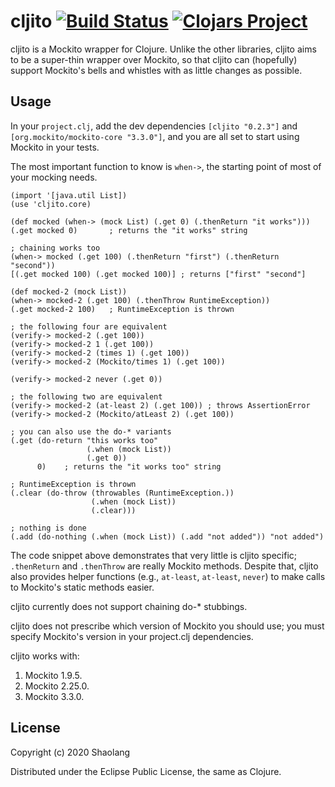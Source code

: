 # cljito [![Build Status](https://travis-ci.org/shaolang/cljito.png)](https://travis-ci.org/shaolang/cljito) [![Clojars Project](https://img.shields.io/clojars/v/cljito.svg)](https://clojars.org/cljito)
cljito is a Mockito wrapper for Clojure. Unlike the other libraries,
cljito aims to be a super-thin wrapper over Mockito, so that
cljito can (hopefully) support Mockito's bells and whistles
with as little changes as possible.

## Usage

In your `project.clj`, add the dev dependencies `[cljito "0.2.3"]`
and `[org.mockito/mockito-core "3.3.0"]`,
and you are all set to start using Mockito in your tests.

The most important function to know is `when->`, the starting point of
most of your mocking needs.

    (import '[java.util List])
    (use 'cljito.core)

    (def mocked (when-> (mock List) (.get 0) (.thenReturn "it works")))
    (.get mocked 0)       ; returns the "it works" string

    ; chaining works too
    (when-> mocked (.get 100) (.thenReturn "first") (.thenReturn "second"))
    [(.get mocked 100) (.get mocked 100)] ; returns ["first" "second"]

    (def mocked-2 (mock List))
    (when-> mocked-2 (.get 100) (.thenThrow RuntimeException))
    (.get mocked-2 100)   ; RuntimeException is thrown

    ; the following four are equivalent
    (verify-> mocked-2 (.get 100))
    (verify-> mocked-2 1 (.get 100))
    (verify-> mocked-2 (times 1) (.get 100))
    (verify-> mocked-2 (Mockito/times 1) (.get 100))

    (verify-> mocked-2 never (.get 0))

    ; the following two are equivalent
    (verify-> mocked-2 (at-least 2) (.get 100)) ; throws AssertionError
    (verify-> mocked-2 (Mockito/atLeast 2) (.get 100))

    ; you can also use the do-* variants
    (.get (do-return "this works too"
                     (.when (mock List))
                     (.get 0))
          0)    ; returns the "it works too" string

    ; RuntimeException is thrown
    (.clear (do-throw (throwables (RuntimeException.))
                      (.when (mock List))
                      (.clear)))

    ; nothing is done
    (.add (do-nothing (.when (mock List)) (.add "not added")) "not added")

The code snippet above demonstrates that very little is
cljito specific; `.thenReturn` and `.thenThrow` are really Mockito
methods. Despite that, cljito also provides helper functions (e.g.,
`at-least`, `at-least`, `never`) to make calls to Mockito's static
methods easier.

cljito currently does not support chaining do-* stubbings.

cljito does not prescribe which version of Mockito you should use;
you must specify Mockito's version in your project.clj dependencies.

cljito works with:

1. Mockito 1.9.5.
2. Mockito 2.25.0.
3. Mockito 3.3.0.

## License

Copyright (c) 2020 Shaolang

Distributed under the Eclipse Public License, the same as Clojure.
